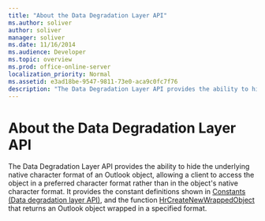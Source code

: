 ```yaml
---
title: "About the Data Degradation Layer API"
ms.author: soliver
author: soliver
manager: soliver
ms.date: 11/16/2014
ms.audience: Developer
ms.topic: overview
ms.prod: office-online-server
localization_priority: Normal
ms.assetid: e3ad18be-9547-9811-73e0-aca9c0fc7f76
description: "The Data Degradation Layer API provides the ability to hide the underlying native character format of an Outlook object, allowing a client to access the object in a preferred character format rather than in the object's native character format. It provides the constant definitions shown in Constants (Data degradation layer API), and the function HrCreateNewWrappedObject that returns an Outlook object wrapped in a specified format."
---
```


# About the Data Degradation Layer API

The Data Degradation Layer API provides the ability to hide the underlying native character format of an Outlook object, allowing a client to access the object in a preferred character format rather than in the object's native character format. It provides the constant definitions shown in [Constants (Data degradation layer API)](constants-data-degradation-layer-api.md), and the function [HrCreateNewWrappedObject](hrcreatenewwrappedobject.md) that returns an Outlook object wrapped in a specified format. 
  

